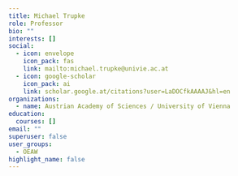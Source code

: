 ```yaml
---
title: Michael Trupke
role: Professor
bio: ""
interests: []
social:
  - icon: envelope
    icon_pack: fas
    link: mailto:michael.trupke@univie.ac.at
  - icon: google-scholar
    icon_pack: ai
    link: scholar.google.at/citations?user=LaDOCfkAAAAJ&hl=en
organizations:
  - name: Austrian Academy of Sciences / University of Vienna
education:
  courses: []
email: ""
superuser: false
user_groups:
  - OEAW
highlight_name: false
---
```

